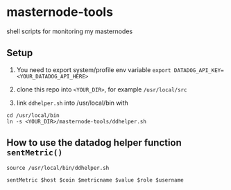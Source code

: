 # masternode-tools
shell scripts for monitoring my masternodes

## Setup
1. You need to export system/profile env variable
```export DATADOG_API_KEY=<YOUR_DATADOG_API_HERE>```

2. clone this repo into `<YOUR_DIR>`, for example `/usr/local/src`
3. link `ddhelper.sh` into /usr/local/bin with
```
cd /usr/local/bin
ln -s <YOUR_DIR>/masternode-tools/ddhelper.sh
```

## How to use the datadog helper function `sentMetric()`

```
source /usr/local/bin/ddhelper.sh

sentMetric $host $coin $metricname $value $role $username
```